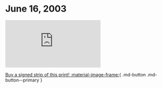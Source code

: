 # June 16, 2003

![](https://www.achewood.com/comic.php?date=06162003)

[Buy a signed strip of this print! :material-image-frame:](https://achewood-holiday-pop-up.myshopify.com/products/strip#06162003){ .md-button .md-button--primary }
